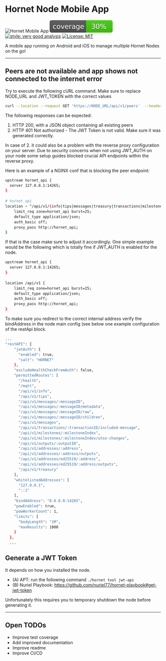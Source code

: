 # Hornet Node Mobile App
![Hornet Mobile App][logo]
![coverage][coverage_badge]
[![style: very good analysis][very_good_analysis_badge]][very_good_analysis_link]
[![License: MIT][license_badge]][license_link]

A mobile app running on Android and iOS to manage multiple Hornet Nodes on the go!

---

## Peers are not available and app shows not connected to the internet error
Try to execute the following cURL command. Make sure to replace NODE_URL and JWT_TOKEN with the correct values

```bash
curl --location --request GET 'https://NODE_URL/api/v1/peers'  --header 'Authorization: Bearer JTW_TOKEN'
```

The following responses can be expected:
1. HTTP 200, with a JSON object containing all existing peers
2. HTTP 401 Not authorized - The JWT Token is not valid. Make sure it was generated correctly.


In case of 2. it could also be a problem with the reverse proxy configuration on your server. 
Due to security concerns when not using JWT_AUTH on your node some setup guides blocked crucial API endpoints within the reverse proxy.

Here is an example of a NGINX conf that is blocking the peer endpoint:

```bash
upstream hornet_api {
  server 127.0.0.1:14265;
}

# hornet api
location ~ ^/api/v1/(info|tips|messages|treasury|transactions|milestones|outputs|addresses) {
    limit_req zone=hornet_api burst=25;
    default_type application/json;
    auth_basic off;
    proxy_pass http://hornet_api;
}
```
If that is the case make sure to adjust it accordingly. One simple example would be the following which is totally fine if JWT_AUTH is enabled for the node.

```bash
upstream hornet_api {
  server 127.0.0.1:14265;
}

location /api/v1 {
    limit_req zone=hornet_api burst=25;
    default_type application/json;
    auth_basic off;
    proxy_pass http://hornet_api;
}
```
To make sure you redirect to the correct internal address verify the bindAddress in the node main config (see below one example configuration of the restApi block.
```bash
...
"restAPI": {
    "jwtAuth": {
      "enabled": true,
      "salt": "HORNET"
    },
    "excludeHealthCheckFromAuth": false,
    "permittedRoutes": [
      "/health",
      "/mqtt",
      "/api/v1/info",
      "/api/v1/tips",
      "/api/v1/messages/:messageID",
      "/api/v1/messages/:messageID/metadata",
      "/api/v1/messages/:messageID/raw",
      "/api/v1/messages/:messageID/children",
      "/api/v1/messages",
      "/api/v1/transactions/:transactionID/included-message",
      "/api/v1/milestones/:milestoneIndex",
      "/api/v1/milestones/:milestoneIndex/utxo-changes",
      "/api/v1/outputs/:outputID",
      "/api/v1/addresses/:address",
      "/api/v1/addresses/:address/outputs",
      "/api/v1/addresses/ed25519/:address",
      "/api/v1/addresses/ed25519/:address/outputs",
      "/api/v1/treasury"
    ],
    "whitelistedAddresses": [
      "127.0.0.1",
      "::1"
    ],
    "bindAddress": "0.0.0.0:14265",
    "powEnabled": true,
    "powWorkerCount": 1,
    "limits": {
      "bodyLength": "1M",
      "maxResults": 1000
    }
  },
  ...
```


## Generate a JWT Token
It depends on how you installed the node.

* (A) APT:  run the following command ```./hornet tool jwt-api```
*  (B) Nuriel Playbook: https://github.com/nuriel77/hornet-playbook#get-jwt-token

Unfortunately this requires you to temporary shutdown the node before generating it.


---

## Open TODOs
- Improve test coverage
- Add improved documentation
- Improve readme
- Improve CI/CD

[coverage_badge]: coverage_badge.svg
[flutter_localizations_link]: https://api.flutter.dev/flutter/flutter_localizations/flutter_localizations-library.html
[internationalization_link]: https://flutter.dev/docs/development/accessibility-and-localization/internationalization
[license_badge]: https://img.shields.io/badge/license-MIT-blue.svg
[license_link]: https://opensource.org/licenses/MIT
[logo]: https://raw.githubusercontent.com/pauli2406/iota_hornet_mobile_app/main/assets/svg/hornet_banner.svg
[very_good_analysis_badge]: https://img.shields.io/badge/style-very_good_analysis-B22C89.svg
[very_good_analysis_link]: https://pub.dev/packages/very_good_analysis
